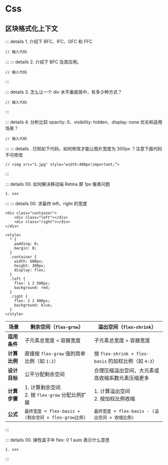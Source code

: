 # Css

## 区块格式化上下文

::: details 1. 介绍下 BFC、IFC、GFC 和 FFC

```
// 输入代码
```

:::
::: details 2. 介绍下 BFC 及其应用。

```
// 输入代码
```

:::

::: details 3. 怎么让一个 div 水平垂直居中，有多少种方式？

```
// 输入代码
```

:::

::: details 4. 分析比较 opacity: 0、visibility: hidden、display: none 优劣和适用场景？

```
// 输入代码
```

:::
::: details . 已知如下代码，如何修改才能让图片宽度为 300px ？注意下面代码不可修改

```
// <img src="1.jpg" style="width:480px!important;”>
```

:::

::: details 00. 如何解决移动端 Retina 屏 1px 像素问题
```
1. xxx
```
:::
::: details 00. 求最终 left、right 的宽度
```
<div class="container">
    <div class="left"></div>
    <div class="right"></div>
</div>

<style>
  * {
    padding: 0;
    margin: 0;
  }
  .container {
    width: 600px;
    height: 300px;
    display: flex;
  }
  .left {
    flex: 1 2 500px;
    background: red;
  }
  .right {
    flex: 2 1 400px;
    background: blue;
  }
</style>
```


| ​**场景**​         | 剩余空间（`flex-grow`）                          | 溢出空间（`flex-shrink`）                          |
|------------------|-------------------------------------------------|---------------------------------------------------|
| ​**适用条件**​     | 子元素总宽度 < 容器宽度                         | 子元素总宽度 > 容器宽度                           |
| ​**计算比例**​     | 直接按 `flex-grow` 值的简单比例（如 `1:2`）      | 按 `flex-shrink × flex-basis` 的加权比例（如 `4:3`）|
| ​**设计目标**​     | 公平分配剩余空间                                 | 合理压缩溢出空间，大元素或高收缩系数元素压缩更多   |
| ​**计算步骤**​     | 1. 计算剩余空间<br>2. 按 `flex-grow` 分配比例扩展 | 1. 计算溢出空间<br>2. 按加权比例收缩              |
| ​**公式**​         | `最终宽度 = flex-basis + (剩余空间 × flex-grow比例)` | `最终宽度 = flex-basis - (溢出空间 × 收缩比例)`    |



:::

::: details 00. 弹性盒子中 flex: 0 1 auto 表示什么意思
```
1. xxx
```
:::

